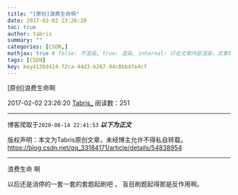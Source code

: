 ```yaml
---
title: "[原创]浪费生命啊"
date: 2017-02-02 23:26:20
toc: true
author: tabris
summary: ""
categories: [CSDN,]
mathjax: true # false: 不渲染, true: 渲染, internal: 只在文章内部渲染，文章列表中不渲染
tags: [CSDN]
key: key4136d424-f2ca-44d3-b267-94c8bb4fe4cf
---
```


[原创]浪费生命啊

2017-02-02 23:26:20  [Tabris_](https://me.csdn.net/qq_33184171) 阅读数：251

---

博客爬取于`2020-06-14 22:41:53`
***以下为正文***

版权声明：本文为Tabris原创文章，未经博主允许不得私自转载。
https://blog.csdn.net/qq_33184171/article/details/54838954

<!-- more -->

---

浪费生命 啊


以后还是消停的一套一套的套题起刷吧 ， 盲目刷题起得那是反作用啊。
